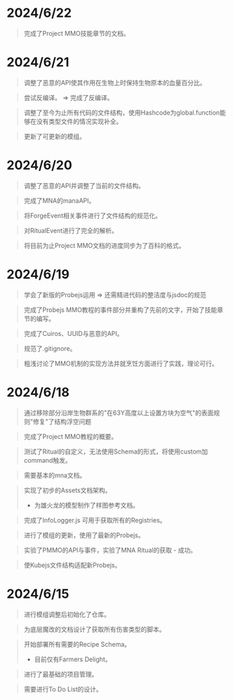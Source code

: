# 2024/6/22
> 完成了Project MMO技能章节的文档。

# 2024/6/21
> 调整了恶意的API使其作用在生物上时保持生物原本的血量百分比。

> 尝试反编译。 => 完成了反编译。

> 调整了至今为止所有代码的文件结构，使用Hashcode为global.function能够在没有类型文件的情况实现补全。

> 更新了可更新的模组。

# 2024/6/20
> 调整了恶意的API并调整了当前的文件结构。

> 完成了MNA的manaAPI。

> 将ForgeEvent相关事件进行了文件结构的规范化。

> 对RitualEvent进行了完全的解析。

> 将目前为止Project MMO文档的进度同步为了百科的格式。

# 2024/6/19
> 学会了新版的Probejs运用 => 还需精进代码的整洁度与jsdoc的规范

> 完成了Probejs MMO教程的事件部分并重构了先前的文字，开始了技能章节的编写。

> 完成了Cuiros、UUID与恶意的API。 

> 规范了.gitignore。

> 粗浅讨论了MMO机制的实现方法并就烹饪方面进行了实践，理论可行。

# 2024/6/18
> 通过移除部分沿岸生物群系的"在63Y高度以上设置方块为空气"的表面规则"修复"了结构浮空问题

> 完成了Project MMO教程的概要。

> 测试了Ritual的自定义，无法使用Schema的形式，将使用custom加command触发。

> 需要基本的mna文档。 

> 实现了初步的Assets文档架构。
> - 为雄火龙的模型制作了样图参考文档。

> 完成了InfoLogger.js 可用于获取所有的Registries。

> 进行了模组的更新，使用了最新的Probejs。

> 实验了PMMO的API与事件，实验了MNA Ritual的获取 - 成功。 

> 使Kubejs文件结构适配新Probejs。

# 2024/6/15
> 进行模组调整后初始化了仓库。

> 为底层魔改的文档设计了获取所有伤害类型的脚本。

> 开始部署所有需要的Recipe Schema。
> - 目前仅有Farmers Delight。 

> 进行了最基础的项目管理。

> 需要进行To Do List的设计。 